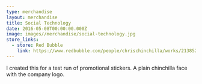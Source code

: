 ```yaml
---
type: merchandise
layout: merchandise
title: Social Technology
date: 2016-05-08T00:00:00.000Z
image: images//merchandise/social-technology.jpg
store_links:
  - store: Red Bubble
    link: https://www.redbubble.com/people/chrischinchilla/works/21385229-gregarious-mammal-social-technology
---
```


I created this for a test run of promotional stickers. A plain chinchilla face with the company logo.
